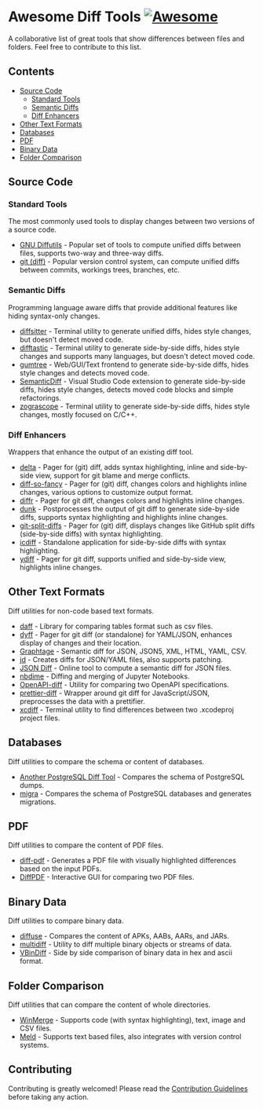 # Awesome Diff Tools [![Awesome](https://awesome.re/badge.svg)](https://awesome.re)

A collaborative list of great tools that show differences between files and folders. Feel free to contribute to this list.

## Contents

- [Source Code](#source-code)
  - [Standard Tools](#standard-tools)
  - [Semantic Diffs](#semantic-diffs)
  - [Diff Enhancers](#diff-enhancers)
- [Other Text Formats](#other-text-formats)
- [Databases](#databases)
- [PDF](#pdf)
- [Binary Data](#binary-data)
- [Folder Comparison](#folder-comparison)

## Source Code

### Standard Tools

The most commonly used tools to display changes between two versions of a source code.

- [GNU Diffutils](https://www.gnu.org/software/diffutils/) - Popular set of tools to compute unified diffs between files, supports two-way and three-way diffs.
- [git (diff)](https://git-scm.com/) - Popular version control system, can compute unified diffs between commits, workings trees, branches, etc.

### Semantic Diffs

Programming language aware diffs that provide additional features like hiding syntax-only changes.

- [diffsitter](https://github.com/afnanenayet/diffsitter) - Terminal utility to generate unified diffs, hides style changes, but doesn't detect moved code.
- [difftastic](https://github.com/Wilfred/difftastic) - Terminal utility to generate side-by-side diffs, hides style changes and supports many languages, but doesn't detect moved code.
- [gumtree](https://github.com/GumTreeDiff/gumtree) - Web/GUI/Text frontend to generate side-by-side diffs, hides style changes and detects moved code.
- [SemanticDiff](https://semanticdiff.com) - Visual Studio Code extension to generate side-by-side diffs, hides style changes, detects moved code blocks and simple refactorings.
- [zograscope](https://github.com/xaizek/zograscope) - Terminal utility to generate side-by-side diffs, hides style changes, mostly focused on C/C++.

### Diff Enhancers

Wrappers that enhance the output of an existing diff tool.

- [delta](https://github.com/dandavison/delta) - Pager for (git) diff, adds syntax highlighting, inline and side-by-side view, support for git blame and merge conflicts.
- [diff-so-fancy](https://github.com/so-fancy/diff-so-fancy) - Pager for (git) diff, changes colors and highlights inline changes, various options to customize output format.
- [diffr](https://github.com/mookid/diffr) - Pager for git diff, changes colors and highlights inline changes.
- [dunk](https://github.com/darrenburns/dunk) - Postprocesses the output of git diff to generate side-by-side diffs, supports syntax highlighting and highlights inline changes.
- [git-split-diffs](https://github.com/banga/git-split-diffs) - Pager for (git) diff, displays changes like GitHub split diffs (side-by-side diffs) with syntax highlighting.
- [icdiff](https://github.com/jeffkaufman/icdiff) - Standalone application for side-by-side diffs with syntax highlighting.
- [ydiff](https://github.com/ymattw/ydiff) - Pager for git diff, supports unified and side-by-side view, highlights inline changes.


## Other Text Formats

Diff utilities for non-code based text formats.

- [daff](https://github.com/paulfitz/daff) - Library for comparing tables format such as csv files.
- [dyff](https://github.com/homeport/dyff) - Pager for git diff (or standalone) for YAML/JSON, enhances display of changes and their location.
- [Graphtage](https://github.com/trailofbits/graphtage) - Semantic diff for JSON, JSON5, XML, HTML, YAML, CSV.
- [jd](https://github.com/josephburnett/jd) - Creates diffs for JSON/YAML files, also supports patching.
- [JSON Diff](https://www.jsondiff.com/) - Online tool to compute a semantic diff for JSON files.
- [nbdime](https://nbdime.readthedocs.io/en/latest/) - Diffing and merging of Jupyter Notebooks.
- [OpenAPI-diff](https://github.com/OpenAPITools/openapi-diff) - Utility for comparing two OpenAPI specifications.
- [prettier-diff](https://github.com/josephfrazier/prettier-diff) - Wrapper around git diff for JavaScript/JSON, preprocesses the data with a prettifier.
- [xcdiff](https://github.com/bloomberg/xcdiff) - Terminal utility to find differences between two .xcodeproj project files.

## Databases

Diff utilities to compare the schema or content of databases.

- [Another PostgreSQL Diff Tool](https://github.com/fordfrog/apgdiff) - Compares the schema of PostgreSQL dumps.
- [migra](https://github.com/djrobstep/migra) - Compares the schema of PostgreSQL databases and generates migrations.

## PDF

Diff utilities to compare the content of PDF files.

- [diff-pdf](https://vslavik.github.io/diff-pdf/) - Generates a PDF file with visually highlighted differences based on the input PDFs.
- [DiffPDF](https://www.qtrac.eu/diffpdf.html) - Interactive GUI for comparing two PDF files.

## Binary Data

Diff utilities to compare binary data.

- [diffuse](https://github.com/JakeWharton/diffuse) - Compares the content of APKs, AABs, AARs, and JARs.
- [multidiff](https://github.com/juhakivekas/multidiff) - Utility to diff multiple binary objects or streams of data.
- [VBinDiff](https://www.cjmweb.net/vbindiff/) - Side by side comparison of binary data in hex and ascii format.

## Folder Comparison

Diff utilities that can compare the content of whole directories.

- [WinMerge](https://winmerge.org) - Supports code (with syntax highlighting), text, image and CSV files.
- [Meld](https://meldmerge.org/) - Supports text based files, also integrates with version control systems.

## Contributing

Contributing is greatly welcomed! Please read the [Contribution Guidelines](Contributing.md) before taking any action.
